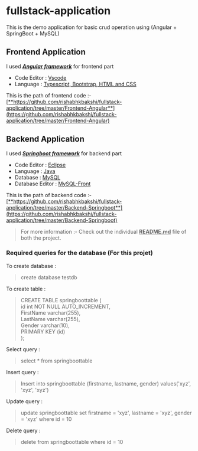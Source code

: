 # fullstack-application
This is the demo application for basic crud operation using (Angular + SpringBoot + MySQL)

## Frontend Application
I used <ins>**_Angular framework_**</ins> for frontend part <br/>
- Code Editor : <ins>Vscode</ins> <br/>
- Language : <ins>Typescript, Bootstrap, HTML and CSS</ins><br/>

This is the path of frontend code :- <ins>[**https://github.com/rishabhkbakshi/fullstack-application/tree/master/Frontend-Angular**](https://github.com/rishabhkbakshi/fullstack-application/tree/master/Frontend-Angular)</ins>

## Backend Application
I used <ins>**_Springboot framework_**</ins> for backend part <br/>
- Code Editor : <ins>Eclipse</ins> <br/>
- Language : <ins>Java</ins> <br/>
- Database : <ins>MySQL</ins> <br/>
- Database Editor : <ins>MySQL-Front</ins>

This is the path of backend code :- <ins>[**https://github.com/rishabhkbakshi/fullstack-application/tree/master/Backend-Springboot**](https://github.com/rishabhkbakshi/fullstack-application/tree/master/Backend-Springboot)</ins>

> For more information :- Check out the individual **<ins>README.md</ins>** file of both the project.

### Required queries for the database (For this projet)
To create database :
> create database testdb <br>

To create table : 
> CREATE TABLE springboottable ( <br/>
          id int NOT NULL AUTO_INCREMENT, <br/>
          FirstName varchar(255),<br/>
          LastName varchar(255),<br/>
          Gender varchar(10),<br/>
          PRIMARY KEY (id)<br/>
);

Select query :
> select * from springboottable

Insert query :
> Insert into springboottable (firstname, lastname, gender)
> values('xyz', 'xyz', 'xyz')

Update query :
> update springboottable
set firstname = 'xyz', lastname = 'xyz', gender = 'xyz'
where id = 10 

Delete query :
> delete from springboottable
where id = 10
